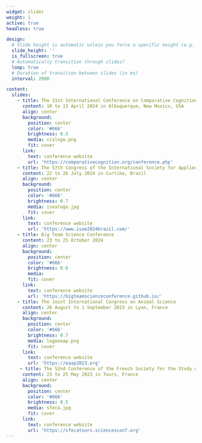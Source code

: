 ```yaml
---
widget: slider
weight: 1
active: true
headless: true

design:
  # Slide height is automatic unless you force a specific height (e.g. '400px')
  slide_height: ''
  is_fullscreen: true
  # Automatically transition through slides?
  loop: true
  # Duration of transition between slides (in ms)
  interval: 2000

content:
  slides:
    - title: The 31st International Conference on Comparative Cognition
      content: 10 to 13 April 2024 in Albuquerque, New Mexico, USA
      align: center
      background:
        position: center
        color: '#666'
        brightness: 0.5
        media: ccslogo.png
        fit: cover
      link:
        text: conference website
        url: 'https://comparativecognition.org/conference.php'
    - title: The 57th Congress of the International Society for Applied Ethology
      content: 22 to 26 July 2024 in Curtiba, Brazil
      align: center
      background:
        position: center
        color: '#666'
        brightness: 0.7
        media: isealogo.jpg
        fit: cover
      link:
        text: conference website
        url: 'https://www.isae2024brazil.com/'
    - title: Big Team Science Conference
      content: 23 to 25 October 2024
      align: center
      background:
        position: center
        color: '#666'
        brightness: 0.6
        media:
        fit: cover
      link:
        text: conference website
        url: 'https://bigteamscienceconference.github.io/'
    - title: The Joint International Congress on Animal Science
      content: 26 August to 1 September 2023 in Lyon, France
      align: center
      background:
        position: center
        color: '#666'
        brightness: 0.7
        media: logoeaap.png
        fit: cover
      link:
        text: conference website
        url: 'https://eaap2023.org'
     - title: The 52nd Conference of the French Society for the Study of Animal Behavior
      content: 23 to 25 May 2023 in Tours, France
      align: center
      background:
        position: center
        color: '#666'
        brightness: 0.5
        media: sfeca.jpg
        fit: cover
      link:
        text: conference website
        url: 'https://sfecatours.sciencesconf.org'
---
```


